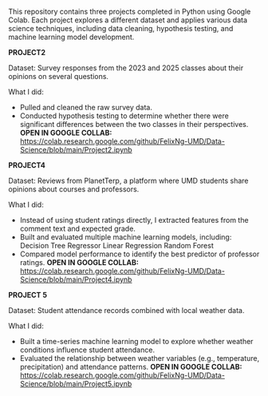This repository contains three projects completed in Python using Google Colab. Each project explores a different dataset and applies various data science techniques, including data cleaning, hypothesis testing, and machine learning model development.

**PROJECT2**

Dataset: Survey responses from the 2023 and 2025 classes about their opinions on several questions.

What I did:
- Pulled and cleaned the raw survey data.
- Conducted hypothesis testing to determine whether there were significant differences between the two classes in their perspectives.
**OPEN IN GOOGLE COLLAB:** https://colab.research.google.com/github/FelixNg-UMD/Data-Science/blob/main/Project2.ipynb

**PROJECT4**

Dataset: Reviews from PlanetTerp, a platform where UMD students share opinions about courses and professors.

What I did:
- Instead of using student ratings directly, I extracted features from the comment text and expected grade.
- Built and evaluated multiple machine learning models, including:
    Decision Tree Regressor
    Linear Regression
    Random Forest
- Compared model performance to identify the best predictor of professor ratings.
**OPEN IN GOOGLE COLLAB:** https://colab.research.google.com/github/FelixNg-UMD/Data-Science/blob/main/Project4.ipynb
  
**PROJECT 5**

Dataset: Student attendance records combined with local weather data.

What I did:
- Built a time-series machine learning model to explore whether weather conditions influence student attendance.
- Evaluated the relationship between weather variables (e.g., temperature, precipitation) and attendance patterns.
**OPEN IN GOOGLE COLLAB:** https://colab.research.google.com/github/FelixNg-UMD/Data-Science/blob/main/Project5.ipynb
